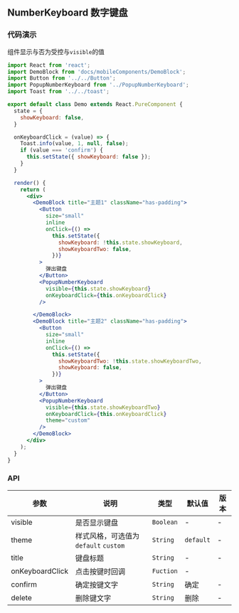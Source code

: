 ## NumberKeyboard 数字键盘

### 代码演示
组件显示与否为受控与`visible`的值

```jsx
import React from 'react';
import DemoBlock from 'docs/mobileComponents/DemoBlock';
import Button from '../../Button';
import PopupNumberKeyboard from '../PopupNumberKeyboard';
import Toast from '../../toast';

export default class Demo extends React.PureComponent {
  state = {
    showKeyboard: false,
  }

  onKeyboardClick = (value) => {
    Toast.info(value, 1, null, false);
    if (value === 'confirm') {
      this.setState({ showKeyboard: false });
    }
  }

  render() {
    return (
      <div>
        <DemoBlock title="主题1" className="has-padding">
          <Button
            size="small"
            inline
            onClick={() =>
              this.setState({
                showKeyboard: !this.state.showKeyboard,
                showKeyboardTwo: false,
              })}
          >
            弹出键盘
          </Button>
          <PopupNumberKeyboard
            visible={this.state.showKeyboard}
            onKeyboardClick={this.onKeyboardClick}
          />

        </DemoBlock>
        <DemoBlock title="主题2" className="has-padding">
          <Button
            size="small"
            inline
            onClick={() =>
              this.setState({
                showKeyboardTwo: !this.state.showKeyboardTwo,
                showKeyboard: false,
              })}
          >
            弹出键盘
          </Button>
          <PopupNumberKeyboard
            visible={this.state.showKeyboardTwo}
            onKeyboardClick={this.onKeyboardClick}
            theme="custom"
          />
        </DemoBlock>
      </div>
    );
  }
}

```

### API

| 参数 | 说明 | 类型 | 默认值 | 版本 |
|------|------|------|------|------|
| visible | 是否显示键盘 | `Boolean` | - | - |
| theme | 样式风格，可选值为 `default` `custom` | `String` | `default` | - |
| title | 键盘标题 | `String` | - | - |
| onKeyboardClick | 点击按键时回调 | `Fuction` | - |
|confirm| 确定按键文字 | `String` | 确定 | - |
|delete |删除键文字 | `String` | 删除| -|

